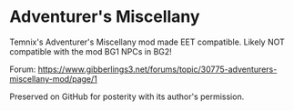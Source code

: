 # Adventurer's Miscellany
Temnix's Adventurer's Miscellany mod made EET compatible.  Likely NOT compatible with the mod BG1 NPCs in BG2!

Forum: https://www.gibberlings3.net/forums/topic/30775-adventurers-miscellany-mod/page/1

Preserved on GitHub for posterity with its author's permission.
